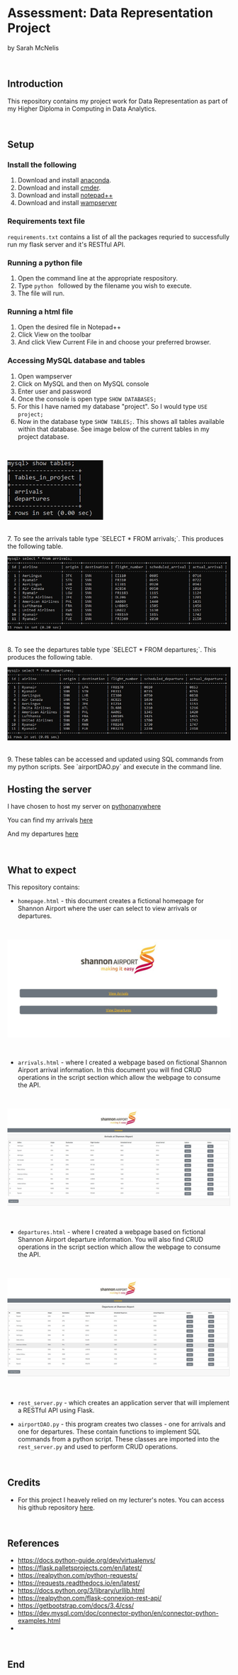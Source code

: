 # Assessment: Data Representation Project

by Sarah McNelis

<br>

## Introduction

This repository contains my project work for Data Representation as part of my Higher Diploma in Computing in Data Analytics. 

<br>
 
## Setup

### Install the following

1. Download and install [anaconda](https://docs.anaconda.com/anaconda/install/index.html).
2. Download and install [cmder](https://cmder.app/).
3. Download and install [notepad++](https://notepad-plus-plus.org/downloads/)
4. Download and install [wampserver](https://www.wampserver.com/en/)

### Requirements text file

`requirements.txt` contains a list of all the packages requried to successfully run my flask server and it's RESTful API. 

### Running a python file

1. Open the command line at the appropriate respository. 
2. Type `python ` followed by the filename you wish to execute. 
3. The file will run. 

### Running a html file

1. Open the desired file in Notepad++
2. Click View on the toolbar
3. And click View Current File in and choose your preferred browser. 

### Accessing MySQL database and tables

1. Open wampserver
2. Click on MySQL and then on MySQL console
3. Enter user and password
4. Once the console is open type `SHOW DATABASES;`
5. For this I have named my database "project". So I would type `USE project;`
6. Now in the database type `SHOW TABLES;`. This shows all tables available within that database. See image below of the current tables in my project database.  

<br>

![show_table](images/show_tables.jpg)

<br>
7. To see the arrivals table type `SELECT * FROM arrivals;`. This produces the following table. 

<br>

![arrivals_table](images/arrivals.jpg)

<br>
8. To see the departures table type `SELECT * FROM departures;`. This produces the following table. 

<br>

![departures_table](images/departures.jpg)

<br>
9. These tables can be accessed and updated using SQL commands from my python scripts. See `airportDAO.py` and execute in the command line. 


## Hosting the server

I have chosen to host my server on [pythonanywhere](https://www.pythonanywhere.com/) 

You can find my arrivals [here](http://sarahmcn25.pythonanywhere.com/arrivals)

And my departures [here](http://sarahmcn25.pythonanywhere.com/departures)

<br>

## What to expect
This repository contains:

- `homepage.html` - this document creates a fictional homepage for Shannon Airport where the user can select to view arrivals or departures. 

<br>

![homepage](images/homepage.jpg)

<br>

- `arrivals.html` - where I created a webpage based on fictional Shannon Airport arrival information. In this document you will find CRUD operations in the script section which allow the webpage to consume the API. 

<br>

![arrivals](images/arrivalsPage.jpg)

<br>

- `departures.html` - where I created a webpage based on fictional Shannon Airport departure information. You will also find CRUD operations in the script section which allow the webpage to consume the API. 

<br>

![departures](images/departuresPage.jpg)

<br>

- `rest_server.py` - which creates an application server that will implement a RESTful API using Flask. 

- `airportDAO.py` - this program creates two classes - one for arrivals and one for departures. These contain functions to implement SQL commands from a python script. These classes are imported into the `rest_server.py` and used to perform CRUD operations. 

<br>


## Credits

- For this project I heavely relied on my lecturer's notes. You can access his github repository [here](https://github.com/andrewbeattycourseware/datarepresentation).


<br>

## References

- https://docs.python-guide.org/dev/virtualenvs/
- https://flask.palletsprojects.com/en/latest/
- https://realpython.com/python-requests/
- https://requests.readthedocs.io/en/latest/
- https://docs.python.org/3/library/urllib.html
- https://realpython.com/flask-connexion-rest-api/
- https://getbootstrap.com/docs/3.4/css/ 
- https://dev.mysql.com/doc/connector-python/en/connector-python-examples.html
- 

<br>

## End